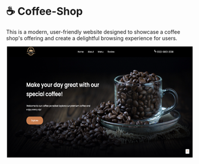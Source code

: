 # ☕ Coffee-Shop
<p>This is a modern, user-friendly website designed to showcase a coffee shop's offering and create a delightful browsing experience for users.</p>
<div class=home-page align="center">
      <img src="README images/Home Page.png" alt="Home Page" width="500px" height="300px">
</div>
